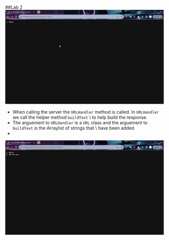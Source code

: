 ##Lab 2
![Hello](/Lab2Assests/Hello.png)
* When calling the server the `URLHandler` method is called. In `URLHandler` we call the helper method `buildText` \ to help build the response.
* The arguement to `URLHandler` is a `URL` class and the arguement to `buildText` is the Arraylist of strings that \ have been added
* 



![Howareyou](</Lab2Assests/How are you.png>)
